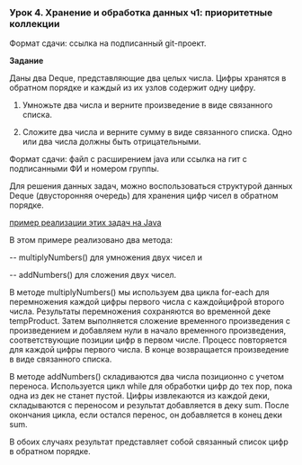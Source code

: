 ### Урок 4. Хранение и обработка данных ч1: приоритетные коллекции

Формат сдачи: ссылка на подписанный git-проект.

**Задание**

Даны два Deque, представляющие два целых числа. Цифры хранятся в обратном порядке и каждый из их узлов содержит одну цифру.

1) Умножьте два числа и верните произведение в виде связанного списка.

2) Сложите два числа и верните сумму в виде связанного списка. Одно или два числа должны быть отрицательными.

Формат сдачи: файл с расширением java или ссылка на гит с подписанными ФИ и номером группы.

Для решения данных задач, можно воспользоваться структурой данных Deque (двусторонняя очередь) для хранения цифр чисел в обратном порядке.

[пример реализации этих задач на Java](dequeOperations.java)

В этом примере реализовано два метода: 

-- multiplyNumbers() для умножения двух чисел и 

-- addNumbers() для сложения двух чисел.

В методе multiplyNumbers() мы используем два цикла for-each для перемножения каждой цифры первого числа с каждойцифрой второго числа. Результаты перемножения сохраняются во временной деке tempProduct. Затем выполняется сложение временного произведения с произведением и добавляем нули в начало временного произведения, соответствующие позиции цифр в первом числе. 
Процесс повторяется для каждой цифры первого числа. В конце возвращается произведение в виде связанного списка.

В методе addNumbers() складиваются два числа позиционно с учетом переноса. Используется цикл while для обработки цифр до тех пор, пока одна из дек не станет пустой. 
Цифры извлекаются из каждой деки, складываются с переносом и результат добавляется в деку sum. 
После окончания цикла, если остался перенос, он добавляется в конец деки sum.

В обоих случаях результат представляет собой связанный список цифр в обратном порядке.